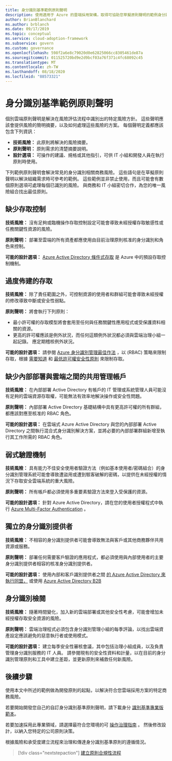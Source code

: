 ```yaml
---
title: 身分識別基準範例原則聲明
description: 使用適用于 Azure 的雲端採用架構，取得可協助您草擬原則聲明的範例身分識別基準原則聲明。
author: BrianBlanchard
ms.author: brblanch
ms.date: 09/17/2019
ms.topic: conceptual
ms.service: cloud-adoption-framework
ms.subservice: govern
ms.custom: governance
ms.openlocfilehash: 598f2a6e8c79020d0e62825066cc8305461de87a
ms.sourcegitcommit: 011525720bd9e2d9bcf03a76f371c4fc68092c45
ms.translationtype: MT
ms.contentlocale: zh-TW
ms.lasthandoff: 08/18/2020
ms.locfileid: "88573321"
---
```

# <a name="identity-baseline-sample-policy-statements"></a>身分識別基準範例原則聲明

個別雲端原則聲明是解決在風險評估流程中識別出的特定風險方針。 這些聲明應該會提供風險的簡明摘要，以及如何處理這些風險的方案。 每個聲明定義都應該包含下列資訊：

- **技術風險：** 此原則將解決的風險摘要。
- **原則聲明：** 原則需求的清楚摘要說明。
- **設計選項：** 可操作的建議、規格或其他指引，可供 IT 小組和開發人員在執行原則時使用。

下列範例原則聲明會解決常見的身分識別相關商務風險。 這些語句是在草擬原則聲明以解決組織需求時可參考的範例。 這些範例並非禁止使用，而且可能會有數個原則選項可處理每個已識別的風險。 與商務和 IT 小組密切合作，為您的唯一風險組合找出最佳原則。

## <a name="lack-of-access-controls"></a>缺少存取控制

**技術風險：** 沒有足夠或臨機操作存取控制設定可能會導致未經授權存取敏感性或任務關鍵性資源的風險。

**原則聲明：** 部署至雲端的所有資產都應使用由目前治理原則核准的身分識別和角色來控制。

**可能的設計選項：** [Azure Active Directory 條件式存取](/azure/active-directory/conditional-access/overview) 是 Azure 中的預設存取控制機制。

## <a name="overprovisioned-access"></a>過度佈建的存取

**技術風險：** 除了責任範圍之外，可控制資源的使用者和群組可能會導致未經授權的修改導致中斷或安全性弱點。

**原則聲明：** 將會執行下列原則：

- 最小許可權的存取模型將會套用至任何與任務關鍵性應用程式或受保護資料相關的資源。
- 更高的許可權應該是例外狀況，而任何這類例外狀況都必須與雲端治理小組一起記錄。 應定期稽核例外狀況。

**可能的設計選項：** 請參閱 [Azure 身分識別管理最佳作法](/azure/security/fundamentals/identity-management-best-practices) ，以 (RBAC) 策略來限制存取，根據 [需要知道](https://wikipedia.org/wiki/Need_to_know) 和 [最低許可權安全性原則](https://wikipedia.org/wiki/Principle_of_least_privilege) 來限制存取。

## <a name="lack-of-shared-management-accounts-between-on-premises-and-the-cloud"></a>缺少內部部署與雲端之間的共用管理帳戶

**技術風險：** 在內部部署 Active Directory 有帳戶的 IT 管理或系統管理人員可能沒有足夠的雲端資源存取權，可能無法有效率地解決操作或安全性問題。

**原則聲明：** 內部部署 Active Directory 基礎結構中具有更高許可權的所有群組，都應該對應至核准的 RBAC 角色。

**可能的設計選項：** 在雲端式 Azure Active Directory 與您的內部部署 Active Directory 之間執行混合式身分識別解決方案，並將必要的內部部署群組新增至執行其工作所需的 RBAC 角色。

## <a name="weak-authentication-mechanisms"></a>弱式驗證機制

**技術風險：** 具有能力不佳安全使用者驗證方法（例如基本使用者/密碼組合）的身分識別管理系統可能會導致遭盜用或遭到駭客破解的密碼，以提供在未經授權的情況下存取安全雲端系統的重大風險。

**原則聲明：** 所有帳戶都必須使用多重要素驗證方法來登入受保護的資源。

**可能的設計選項：** 針對 Azure Active Directory，請在您的使用者授權程式中執行 [Azure Multi-Factor Authentication](/azure/active-directory/authentication/concept-mfa-howitworks) 。

## <a name="isolated-identity-providers"></a>獨立的身分識別提供者

**技術風險：** 不相容的身分識別提供者可能會導致無法與客戶或其他商務夥伴共用資源或服務。

**原則聲明：** 部署任何需要客戶驗證的應用程式，都必須使用與內部使用者的主要身分識別提供者相容的核准身分識別提供者。

**可能的設計選項：** 使用內部和客戶識別提供者之間 [的 Azure Active Directory 來執行同盟，](/azure/active-directory/hybrid/whatis-fed) 或使用 [Azure Active Directory B2B](/azure/active-directory/b2b/what-is-b2b)

## <a name="identity-reviews"></a>身分識別檢閱

**技術風險：** 隨著時間變化，加入新的雲端部署或其他安全性考慮，可能會增加未經授權存取安全資源的風險。

**原則聲明：** 雲端治理程式必須包含身分識別管理小組的每季評論，以找出雲端資產設定應該避免的惡意執行者或使用模式。

**可能的設計選項：** 建立每季安全性審核會議，其中包括治理小組成員，以及負責管理身分識別服務的 IT 人員。 請參閱現有的安全性資料和計量，以在目前的身分識別管理原則和工具中建立差距，並更新原則來補救任何新風險。

## <a name="next-steps"></a>後續步驟

使用本文中所述的範例做為開發原則的起點，以解決符合您雲端採用方案的特定商務風險。

若要開始開發您自己的自訂身分識別基準原則聲明，請下載身分 [識別基準專業版範本](./template.md)。

若要加速採用此專業領域，請選擇最符合您環境的可 [操作治理指南](../guides/index.md) 。 然後修改設計，以納入您特定的公司原則決策。

根據風險和承受度建立流程來治理和傳達身分識別基準原則的遵循情況。

> [!div class="nextstepaction"]
> [建立原則合規性流程](./compliance-processes.md)
